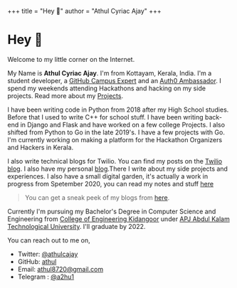 +++
title = "Hey 👋"
author = "Athul Cyriac Ajay"
+++

# Hey 👋

Welcome to my little corner on the Internet.

My Name is **Athul Cyriac Ajay**. I'm from Kottayam, Kerala, India. I'm a student developer, a [GitHub Campus Expert](https://githubcampus.expert/athul) and an [Auth0 Ambassador](https://auth0.com/ambassador-program). I spend my weekends attending Hackathons and hacking on my side projects. Read more about my [Projects](/projects).

I have been writing code in Python from 2018 after my High School studies. Before that I used to write C++ for school stuff. I have been writing back-end in Django and Flask and have worked on a few college Projects. I also shifted from Python to Go in the late 2019's. I have a few projects with Go. I'm currently working on making a platform for the Hackathon Organizers and Hackers in Kerala.

I also write technical blogs for Twilio. You can find my posts on the [Twilio blog](https://www.twilio.com/blog/author/aajay). I also have my personal [blog](/blog).There I write about my side projects and experiences. I also have a small digital garden, it's actually a work in progress from Spetember 2020, you can read my notes and stuff [here](https://athul.github.io/notes)

> You can get a sneak peek of my blogs from [here](/blog).

Currently I'm pursuing my Bachelor's Degree in Computer Science and Engineering from [College of Engineering Kidangoor](https://ce-kgr.org) under [APJ Abdul Kalam Technological University](https://ktu.edu.in). I'll graduate by 2022.

You can reach out to me on,

- Twitter: [@athulcajay](https://twitter.com/athul)
- GitHub: [athul](https://github.com/athul)
- Email: athul8720@gmail.com
- Telegram : [@a2hu1](https://t.me/a2hu1)
